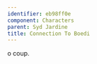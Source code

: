```yaml
---
identifier: eb98ff0e
component: Characters
parent: Syd Jardine 
title: Connection To Boedi
---
```

o coup.
